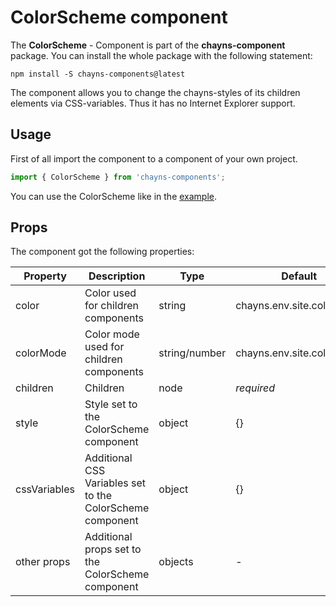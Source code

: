 # ColorScheme component #

The **ColorScheme** - Component is part of the **chayns-component** package. You can install the whole package with the following statement:

    npm install -S chayns-components@latest
    
The component allows you to change the chayns-styles of its children elements via CSS-variables. Thus it has no Internet Explorer support.

## Usage ##

First of all import the component to a component of your own project.

```jsx harmony
import { ColorScheme } from 'chayns-components';
```

You can use the ColorScheme like in the [example](https://github.com/TobitSoftware/chayns-components/blob/master/examples/react-chayns-color_scheme/Example.jsx).

## Props ##

The component got the following properties:

| Property      | Description                                               | Type          | Default                   | 
|---------------|-----------------------------------------------------------|---------------|---------------------------|
| color         | Color used for children components                        | string        | chayns.env.site.color     |
| colorMode     | Color mode used for children components                   | string/number | chayns.env.site.colorMode |
| children      | Children                                                  | node          | *required*                |
| style         | Style set to the ColorScheme component                    | object        | {}                        |
| cssVariables  | Additional CSS Variables set to the ColorScheme component | object        | {}                        |
| other props   | Additional props set to the ColorScheme component         | objects       | -                         |
